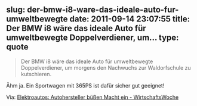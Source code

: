 slug: der-bmw-i8-ware-das-ideale-auto-fur-umweltbewegte
date: 2011-09-14 23:07:55
title: Der BMW i8 wäre das ideale Auto für umweltbewegte Doppelverdiener, um...
type: quote
---

> Der BMW i8 wäre das ideale Auto für umweltbewegte Doppelverdiener, um morgens den Nachwuchs zur Waldorfschule zu kutschieren.

Ähm ja. Ein Sportwagen mit 365PS ist dafür sicher gut geeignet!

 Via: [Elektroautos: Autohersteller büßen Macht ein - WirtschaftsWoche](http://www.wiwo.de/technik-wissen/autohersteller-buessen-macht-ein-480673/)

